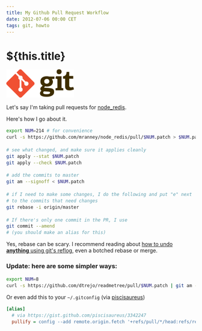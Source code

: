 ```yaml
---
title: My Github Pull Request Workflow
date: 2012-07-06 00:00 CET
tags: git, howto
---
```

# ${this.title}

<img alt="git logo" src="./images/00000000-Git-Logo-2Color.png" class="mt0 fr p0 pl3 pb3" style="height:75px"/>

Let's say I'm taking pull requests for [node_redis][1].

Here's how I go about it.

<!-- more -->

```bash
export NUM=214 # for convenience
curl -s https://github.com/mranney/node_redis/pull/$NUM.patch > $NUM.patch

# see what changed, and make sure it applies cleanly
git apply --stat $NUM.patch
git apply --check $NUM.patch

# add the commits to master
git am --signoff < $NUM.patch

# if I need to make some changes, I do the following and put "e" next
# to the commits that need changes
git rebase -i origin/master

# If there's only one commit in the PR, I use
git commit --amend
# (you should make an alias for this)
```

Yes, rebase can be scary. I recommend reading about [how to undo **anything**
using git's reflog][2], even a botched rebase or merge.

### Update: here are some simpler ways:

```bash
export NUM=8
curl -s https://github.com/dtrejo/readmetree/pull/$NUM.patch | git am --signoff
```

Or even add this to your `~/.gitconfig` (via [piscisaureus][3])

```ini
[alias]
  # via https://gist.github.com/piscisaureus/3342247
  pullify = config --add remote.origin.fetch '+refs/pull/*/head:refs/remotes/origin/pr/*'
```

[1]:https://github.com/mranney/node_redis
[2]:http://gitfu.wordpress.com/2008/04/06/git-reflog-no-commits-left-behind
[3]:https://gist.github.com/piscisaureus/3342247
